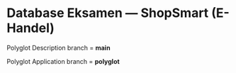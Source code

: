 # Database Eksamen — ShopSmart (E-Handel)
Polyglot Description branch = **main**

Polyglot Application branch = **polyglot**
